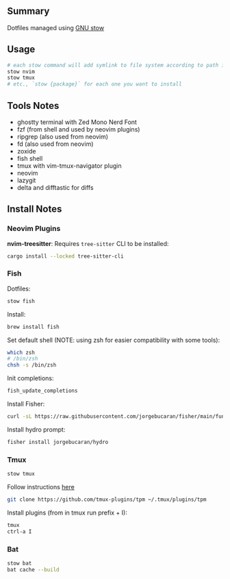 ## Summary

Dotfiles managed using [GNU stow](https://www.gnu.org/software/stow/)

## Usage

```sh
# each stow command will add symlink to file system according to path in the stow package
stow nvim
stow tmux
# etc., `stow {package}` for each one you want to install
```

## Tools Notes

- ghostty terminal with Zed Mono Nerd Font
- fzf (from shell and used by neovim plugins)
- ripgrep (also used from neovim)
- fd (also used from neovim)
- zoxide
- fish shell
- tmux with vim-tmux-navigator plugin
- neovim
- lazygit
- delta and difftastic for diffs

## Install Notes

### Neovim Plugins

**nvim-treesitter**:
Requires `tree-sitter` CLI to be installed:
```sh
cargo install --locked tree-sitter-cli
```


### Fish

Dotfiles:

```sh
stow fish
```

Install:

```sh
brew install fish
```

Set default shell (NOTE: using zsh for easier compatibility with some tools):

```sh
which zsh
# /bin/zsh
chsh -s /bin/zsh
```

Init completions:

```sh
fish_update_completions
```

Install Fisher:

```sh
curl -sL https://raw.githubusercontent.com/jorgebucaran/fisher/main/functions/fisher.fish | source && fisher install jorgebucaran/fisher
```

Install hydro prompt:

```sh
fisher install jorgebucaran/hydro
```

### Tmux

```sh
stow tmux
```

Follow instructions [here](https://github.com/tmux-plugins/tpm)

```sh
git clone https://github.com/tmux-plugins/tpm ~/.tmux/plugins/tpm
```

Install plugins (from in tmux run prefix + I):

```sh
tmux
ctrl-a I
```

### Bat

```sh
stow bat
bat cache --build
```
